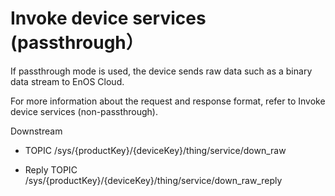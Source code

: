 # Invoke device services (passthrough）

If passthrough mode is used, the device sends raw data such as a binary data stream to EnOS Cloud.

For more information about the request and response format, refer to
Invoke device services (non-passthrough).

Downstream
- TOPIC /sys/{productKey}/{deviceKey}/thing/service/down_raw

- Reply TOPIC /sys/{productKey}/{deviceKey}/thing/service/down_raw_reply
